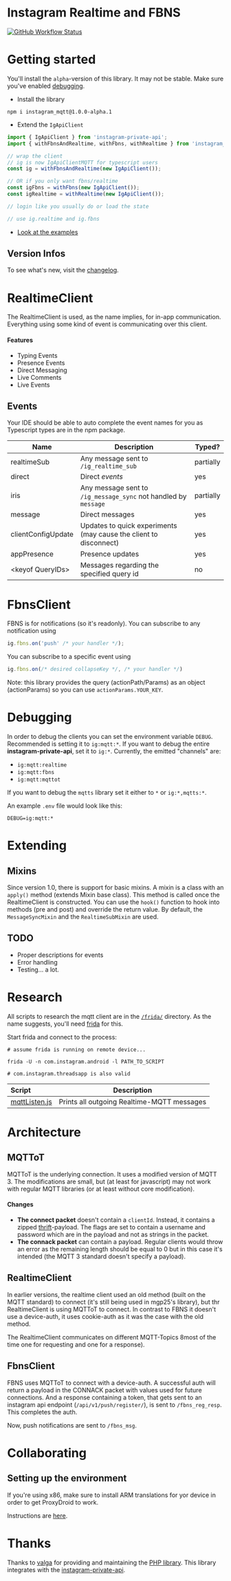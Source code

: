 # Instagram Realtime and FBNS

[![GitHub Workflow Status](https://img.shields.io/github/workflow/status/nerixyz/instagram_mqtt/Node%20CI?style=flat)](https://github.com/Nerixyz/instagram_mqtt/actions)

# Getting started

You'll install the `alpha`-version of this library. It may not be stable.
Make sure you've enabled [debugging](#debugging).

-   Install the library

```
npm i instagram_mqtt@1.0.0-alpha.1
```

-   Extend the `IgApiClient`

```typescript
import { IgApiClient } from 'instagram-private-api';
import { withFbnsAndRealtime, withFbns, withRealtime } from 'instagram_mqtt';

// wrap the client
// ig is now IgApiClientMQTT for typescript users
const ig = withFbnsAndRealtime(new IgApiClient());

// OR if you only want fbns/realtime
const igFbns = withFbns(new IgApiClient());
const igRealtime = withRealtime(new IgApiClient());

// login like you usually do or load the state

// use ig.realtime and ig.fbns
```

-   [Look at the examples](examples)

## Version Infos

To see what's new, visit the [changelog](CHANGELOG.md).

# RealtimeClient

The RealtimeClient is used, as the name implies, for in-app communication.
Everything using some kind of event is communicating over this client.

#### Features

-   Typing Events
-   Presence Events
-   Direct Messaging
-   Live Comments
-   Live Events

## Events

Your IDE should be able to auto complete the event names for you as Typescript types are in the npm package.


| Name               | Description                                                       | Typed?    |
| ------------------ | ----------------------------------------------------------------- | --------- |
| realtimeSub        | Any message sent to `/ig_realtime_sub`                            | partially |
| direct             | Direct _events_                                                   | yes       |
| iris               | Any message sent to `/ig_message_sync` not handled by `message`   | partially |
| message            | Direct messages                                                   | yes       |
| clientConfigUpdate | Updates to quick experiments (may cause the client to disconnect) | yes       |
| appPresence        | Presence updates                                                  | yes       |
| \<keyof QueryIDs\>   | Messages regarding the specified query id                         | no        |

# FbnsClient

FBNS is for notifications (so it's readonly).
You can subscribe to any notification using

```typescript
ig.fbns.on('push' /* your handler */);
```

You can subscribe to a specific event using

```typescript
ig.fbns.on(/* desired collapseKey */, /* your handler */)
```

Note: this library provides the query (actionPath/Params) as an object (actionParams)
so you can use `actionParams.YOUR_KEY`.

# Debugging

In order to debug the clients you can set the environment variable `DEBUG`.
Recommended is setting it to `ig:mqtt:*`. If you want to debug the entire **instagram-private-api**, set it to `ig:*`.
Currently, the emitted "channels" are:

-   `ig:mqtt:realtime`
-   `ig:mqtt:fbns`
-   `ig:mqtt:mqttot`

If you want to debug the `mqtts` library set it either to `*` or `ig:*,mqtts:*`.

An example `.env` file would look like this:

```
DEBUG=ig:mqtt:*
```

# Extending
## Mixins
Since version 1.0, there is support for basic mixins. 
A mixin is a class with an `apply()` method (extends Mixin base class).
This method is called once the RealtimeClient is constructed. 
You can use the `hook()` function to hook into methods (pre and post) and override the return value.
By default, the `MessageSyncMixin` and the `RealtimeSubMixin` are used.

## TODO

-   Proper descriptions for events
-   Error handling
-   Testing... a lot.

# Research

All scripts to research the mqtt client are in the [`/frida/`](frida) directory.
As the name suggests, you'll need [frida](https://frida.re/) for this.

Start frida and connect to the process:

```
# assume frida is running on remote device...

frida -U -n com.instagram.android -l PATH_TO_SCRIPT

# com.instagram.threadsapp is also valid
```

| Script                               | Description                                |
| :----------------------------------- | ------------------------------------------ |
| [mqttListen.js](frida/mqttListen.js) | Prints all outgoing Realtime-MQTT messages |

# Architecture

## MQTToT

MQTToT is the underlying connection. It uses a modified version of MQTT 3.
The modifications are small, but (at least for javascript) may not work with regular MQTT libraries
(or at least without core modification).

#### Changes

-   **The connect packet** doesn't contain a `clientId`. Instead,
    it contains a zipped [thrift](https://people.apache.org/~thejas/thrift-0.9/javadoc/org/apache/thrift/protocol/TCompactProtocol.html)-payload.
    The flags are set to contain a username and password which are in the payload and not as strings in the packet.
-   **The connack packet** can contain a payload. Regular clients would throw an error
    as the remaining length should be equal to 0 but in this case it's intended (the MQTT 3 standard doesn't specify a payload).

## RealtimeClient

In earlier versions, the realtime client used an old method (built on the MQTT standard) to connect
(it's still being used in mgp25's library), but thr RealtimeClient is using MQTToT to connect.
In contrast to FBNS it doesn't use a device-auth, it uses cookie-auth as it was the case with the
old method.

The RealtimeClient communicates on different MQTT-Topics 8most of the time one for requesting and one for a response).

## FbnsClient

FBNS uses MQTToT to connect with a device-auth.
A successful auth will return a payload in the CONNACK packet with values used for future connections.
And a response containing a token,
that gets sent to an instagram api endpoint (`/api/v1/push/register/`), is sent to `/fbns_reg_resp`.
This completes the auth.

Now, push notifications are sent to `/fbns_msg`.

# Collaborating

## Setting up the environment

If you're using x86, make sure to install ARM translations for yor device
in order to get ProxyDroid to work.

Instructions are [here](https://github.com/dilame/instagram-private-api/blob/master/CONTRIBUTING.md#capturing-tls-requests).

# Thanks

Thanks to [valga](https://github.com/valga) for providing and maintaining the [PHP library](https://github.com/valga/fbns-react).
This library integrates with the [instagram-private-api](https://github.com/dilame/instagram-private-api).
